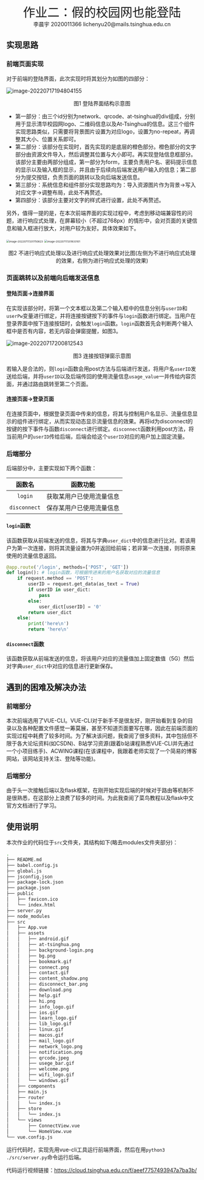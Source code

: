 <center>
  <font size=6 face="黑体">作业二：假的校园网也能登陆</font>
</center>

<center>
  李晨宇 2020011366 lichenyu20@mails.tsinghua.edu.cn
</center>

## 实现思路

### 前端页面实现

对于前端的登陆界面，此次实现时将其划分为如图的四部分：

![image-20220717194804155](https://tva1.sinaimg.cn/large/e6c9d24ely1h4a5ywx0djj21qa0u00yo.jpg)

<center>
  图1 登陆界面结构示意图
</center>

* 第一部分：由三个id分别为network、qrcode、at-tsinghua的div组成，分别用于显示清华校园网logo、二维码信息以及At-Tsinghua的信息。这三个组件实现思路类似，只需要将背景图片设置为对应logo，设置为no-repeat，再调整其大小、位置关系即可。
* 第二部分：该部分在实现时，首先实现的是底层的橙色部分。橙色部分的文字部分由资源文件导入，然后调整其位置与大小即可。再实现登陆信息框部分。该部分主要由两部分组成，第一部分为form，主要负责用户名、密码提示信息的显示以及输入框的显示，并且由于后续向后端发送用户输入的信息；第二部分为提交按钮，负责页面的跳转以及向后端发送信息。
* 第三部分：系统信息和组件部分实现思路均为：导入资源图片作为背景->写入对应文字->调整布局，此处不再赘述。
* 第四部分：该部分主要对文字的样式进行设置，此处不再赘述。

另外，值得一提的是，在本次前端界面的实现过程中，考虑到移动端兼容性的问题，进行响应式处理，在屏幕较小（不超过768px）的情形中，会对页面的关键信息和输入框进行放大，对用户较为友好。具体效果如下。

<img src="https://tva1.sinaimg.cn/large/e6c9d24ely1h4a6tu4inaj20k70b6gm0.jpg" alt="image-20220717201750823" style="zoom: 48%;" /> <img src="https://tva1.sinaimg.cn/large/e6c9d24ely1h4a6ujcsijj20kp0b10t6.jpg" alt="image-20220717201833101" style="zoom:48%;" />

<center>
  图2 不进行响应式处理以及进行响应式处理效果对比图(左侧为不进行响应式处理的效果，右侧为进行响应式处理的效果)
</center>

### 页面跳转以及前端向后端发送信息

#### 登陆页面->连接界面

在实现该部分时，将第一个文本框以及第二个输入框中的信息分别与`userID`和`userPw`变量进行绑定，并将连接按键按下的事件与`login`函数进行绑定。当用户在登录界面中按下连接按钮时，会触发`login`函数。`login`函数首先会判断两个输入框中是否有内容，若无内容会弹窗提醒，如图3。

![image-20220717200812543](https://tva1.sinaimg.cn/large/e6c9d24ely1h4a6jrtvf8j20x70nb76k.jpg)

<center>
  图3 连接按钮弹窗示意图
</center>

若输入是合法的，则`login`函数会用post方法与后端进行发送，将用户名`userID`发送给后端，并将`userID`以及后端传回的使用流量信息`usage_value`一并传给内容页面，并通过路由跳转至第二个页面。

#### 连接页面->登录页面

在连接页面中，根据登录页面中传来的信息，将其与控制用户名显示、流量信息显示的组件进行绑定，从而实现动态显示流量信息的效果。再将id为disconnect的按键的按下事件与函数`disconnect`进行绑定。`disconnect`函数利用post方法，将当前用户的`userID`传给后端，后端会给这个`userID`对应的用户加上固定流量。

### 后端部分

后端部分中，主要实现如下两个函数：

|    函数名    |         函数功能         |
| :----------: | :----------------------: |
|   `login`    | 获取某用户已使用流量信息 |
| `disconnect` | 保存某用户已使用流量信息 |

#### `login`函数

该函数获取从前端发送的信息，将其与字典`user_dict`中的信息进行比对。若该用户为第一次连接，则将其流量设置为0并返回给前端；若非第一次连接，则将原来使用的流量信息返回。

```python
@app.route('/login', methods=['POST', 'GET'])
def login(): # login函数，可根据传进来的用户名获取对应的流量信息
    if request.method == 'POST':
        userID = request.get_data(as_text = True)
        if userID in user_dict:
            pass
        else:
            user_dict[userID] = '0'
        return user_dict
    else:
        print('here\n')
        return 'here\n'
```

#### `disconnect`函数

该函数获取从前端发送的信息，将该用户对应的流量值加上固定数值（5G）然后对字典`user_dict`中对应的信息进行更新保存。



## 遇到的困难及解决办法

### 前端部分

本次前端选用了VUE-CLI。VUE-CLI对于新手不是很友好，刚开始看到复杂的目录以及各种配置文件感觉一筹莫展，甚至不知道页面要写在哪，因此在前端页面的实现过程中耗费了较多时间。为了解决该问题，我查阅了很多资料，其中包括但不限于各大论坛资料(如CSDN)、B站学习资源(跟着b站课程熟悉VUE-CLI并先通过一个小项目练手)、ACWING课程(在该课程中，我跟着老师实现了一个简易的博客网站，该网站支持关注、登陆等功能)。

### 后端部分

由于头一次接触后端以及flask框架，在刚开始实现后端的时候对于路由等机制不是很熟悉，在这部分上浪费了较多的时间。为此我查阅了菜鸟教程以及flask中文官方文档进行了学习。

## 使用说明

本次作业的代码位于`src`文件夹，其结构如下(略去modules文件夹部分)：

```bash
.
├── README.md
├── babel.config.js
├── global.js
├── jsconfig.json
├── package-lock.json
├── package.json
├── public
│   ├── favicon.ico
│   └── index.html
├── server.py
├── node_modules
├── src
│   ├── App.vue
│   ├── assets
│   │   ├── android.gif
│   │   ├── at-tsinghua.png
│   │   ├── background-login.png
│   │   ├── bg.png
│   │   ├── bookmark.gif
│   │   ├── connect.png
│   │   ├── contact.gif
│   │   ├── content_shadow.png
│   │   ├── disconnect_bar.png
│   │   ├── download.png
│   │   ├── help.gif
│   │   ├── hi.png
│   │   ├── info_logo.gif
│   │   ├── ios.gif
│   │   ├── learn_logo.gif
│   │   ├── lib_logo.gif
│   │   ├── linux.gif
│   │   ├── macos.gif
│   │   ├── mail_logo.gif
│   │   ├── network_logo.png
│   │   ├── notification.png
│   │   ├── qrcode.jpeg
│   │   ├── usege_bar.gif
│   │   ├── welcome.png
│   │   ├── wifi_logo.gif
│   │   └── windows.gif
│   ├── components
│   ├── main.js
│   ├── router
│   │   └── index.js
│   ├── store
│   │   └── index.js
│   └── views
│       ├── ConnectView.vue
│       └── HomeView.vue
└── vue.config.js
```

运行代码时，实现先用vue-cli工具运行前端界面，然后在用`python3 ./src/server.py`命令运行后端。

代码运行视频链接：https://cloud.tsinghua.edu.cn/f/aeef7757493947a7ba3b/

